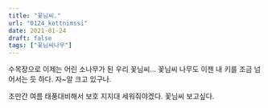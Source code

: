 ```yaml
---
title: "꽃님씨."
url: "0124_kottnimssi"
date: 2021-01-24
draft: false
tags: ["꽃님씨나무"]
---
```

수목장으로 이제는 어린 소나무가 된 우리 꽃님씨... 꽃님씨 나무도 이젠 내 키를 조금 넘어서는 듯 하다. 자~알 크고 있구나.

조만간 여름 태풍대비해서 보호 지지대 세워줘야겠다. 꽃님씨 보고싶다.
